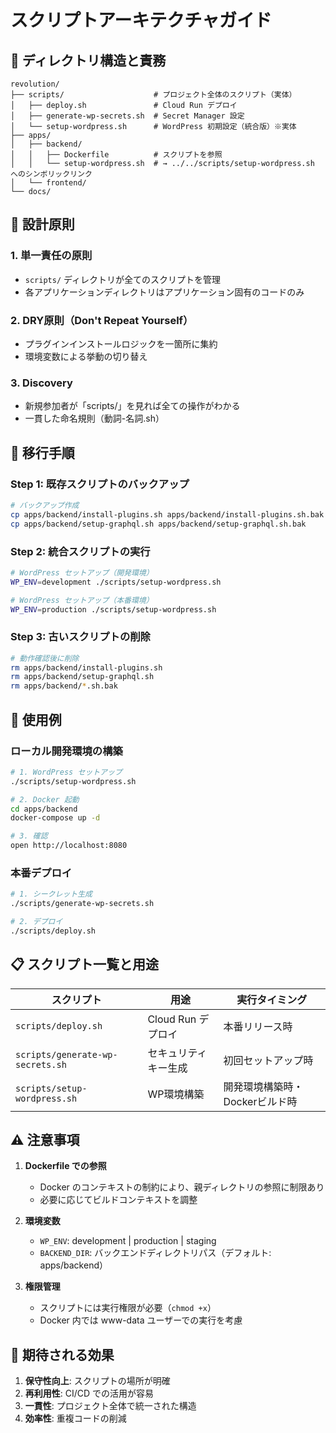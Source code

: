 # スクリプトアーキテクチャガイド

## 📁 ディレクトリ構造と責務

```
revolution/
├── scripts/                    # プロジェクト全体のスクリプト（実体）
│   ├── deploy.sh               # Cloud Run デプロイ
│   ├── generate-wp-secrets.sh  # Secret Manager 設定
│   └── setup-wordpress.sh      # WordPress 初期設定（統合版）※実体
├── apps/
│   ├── backend/
│   │   ├── Dockerfile          # スクリプトを参照
│   │   └── setup-wordpress.sh  # → ../../scripts/setup-wordpress.sh へのシンボリックリンク
│   └── frontend/
└── docs/

```

## 🎯 設計原則

### 1. **単一責任の原則**

- `scripts/` ディレクトリが全てのスクリプトを管理
- 各アプリケーションディレクトリはアプリケーション固有のコードのみ

### 2. **DRY原則（Don't Repeat Yourself）**

- プラグインインストールロジックを一箇所に集約
- 環境変数による挙動の切り替え

### 3. **Discovery**

- 新規参加者が「scripts/」を見れば全ての操作がわかる
- 一貫した命名規則（動詞-名詞.sh）

## 🔄 移行手順

### Step 1: 既存スクリプトのバックアップ
```bash
# バックアップ作成
cp apps/backend/install-plugins.sh apps/backend/install-plugins.sh.bak
cp apps/backend/setup-graphql.sh apps/backend/setup-graphql.sh.bak
```

### Step 2: 統合スクリプトの実行
```bash
# WordPress セットアップ（開発環境）
WP_ENV=development ./scripts/setup-wordpress.sh

# WordPress セットアップ（本番環境）
WP_ENV=production ./scripts/setup-wordpress.sh
```

### Step 3: 古いスクリプトの削除
```bash
# 動作確認後に削除
rm apps/backend/install-plugins.sh
rm apps/backend/setup-graphql.sh
rm apps/backend/*.sh.bak
```

## 🚀 使用例

### ローカル開発環境の構築
```bash
# 1. WordPress セットアップ
./scripts/setup-wordpress.sh

# 2. Docker 起動
cd apps/backend
docker-compose up -d

# 3. 確認
open http://localhost:8080
```

### 本番デプロイ
```bash
# 1. シークレット生成
./scripts/generate-wp-secrets.sh

# 2. デプロイ
./scripts/deploy.sh
```

## 📋 スクリプト一覧と用途

| スクリプト | 用途 | 実行タイミング |
|----------|------|--------------|
| `scripts/deploy.sh` | Cloud Run デプロイ | 本番リリース時 |
| `scripts/generate-wp-secrets.sh` | セキュリティキー生成 | 初回セットアップ時 |
| `scripts/setup-wordpress.sh` | WP環境構築 | 開発環境構築時・Dockerビルド時 |

## ⚠️ 注意事項

1. **Dockerfile での参照**
   - Docker のコンテキストの制約により、親ディレクトリの参照に制限あり
   - 必要に応じてビルドコンテキストを調整

2. **環境変数**
   - `WP_ENV`: development | production | staging
   - `BACKEND_DIR`: バックエンドディレクトリパス（デフォルト: apps/backend）

3. **権限管理**
   - スクリプトには実行権限が必要（`chmod +x`）
   - Docker 内では www-data ユーザーでの実行を考慮

## 🎯 期待される効果

1. **保守性向上**: スクリプトの場所が明確
2. **再利用性**: CI/CD での活用が容易
3. **一貫性**: プロジェクト全体で統一された構造
4. **効率性**: 重複コードの削減
